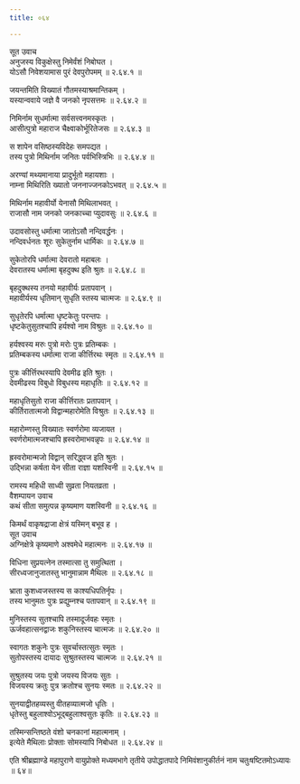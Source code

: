 ```yaml
---
title: ०६४

---
```

सूत उवाच  
अनुजस्य विकुक्षेस्तु निमेर्वंशं निबोघत ।  
योऽसौ निवेशयामास पुरं देवपुरोपमम् ॥ २.६४.१ ॥  
  
जयन्तमिति विख्यातं गौतमस्याश्रमान्तिकम् ।  
यस्यान्ववाये जज्ञे वै जनको नृपसत्तमः ॥ २.६४.२ ॥  
  
निमिर्नाम सुधर्मात्मा सर्वसत्त्वनमस्कृतः ।  
आसीत्पुत्रो महाराज चैक्ष्वाकोर्भूरितेजसः ॥ २.६४.३ ॥  
  
स शापेन वसिष्ठस्यविदेहः समपद्यत ।  
तस्य पुत्रो मिथिर्नाम जनितः पर्वभिस्त्रिभिः ॥ २.६४.४ ॥  
  
अरण्यां मथ्यमानाया प्रादुर्भूतो महायशाः ।  
नाम्ना मिथिरिति ख्यातो जननाज्जनकोऽभवत् ॥ २.६४.५ ॥  
  
मिथिर्नाम महावीर्यो येनासौ मिथिलाभवत् ।  
राजासौ नाम जनको जनकाच्चा प्युदावसुः ॥ २.६४.६ ॥  
  
उदावसोस्तु धर्मात्मा जातोऽसौ नन्दिवर्द्धनः ।  
नन्दिवर्धनतः शूरः सुकेतुर्नाम धार्मिकः ॥ २.६४.७ ॥  
  
सुकेतोरपि धर्मात्मा देवरातो महाबलः ।  
देवरातस्य धर्मात्मा बृहदुक्थ इति श्रुतः ॥ २.६४.८ ॥  
  
बृहदुक्थस्य तनयो महावीर्यः प्रतापवान् ।  
महावीर्यस्य धृतिमान् सुधृति स्तस्य चात्मजः ॥ २.६४.९ ॥  
  
सुधृतेरपि धर्मात्मा धृष्टकेतुः परन्तपः ।  
धृष्टकेतुसुतश्चापि हर्यश्वो नाम विश्रुतः ॥ २.६४.१० ॥  
  
हर्यश्वस्य मरुः पुत्रो मरोः पुत्रः प्रतिम्बकः ।  
प्रतिम्बकस्य धर्मात्मा राजा कीर्त्तिरथः स्मृतः ॥ २.६४.११ ॥  
  
पुत्रः कीर्त्तिरथस्यापि देवमीढ इति श्रुतः ।  
देवमीढस्य विबुधो विबुधस्य महाधृतिः ॥ २.६४.१२ ॥  
  
महाधृतिसुतो राजा कीर्त्तिरातः प्रतापवान् ।  
कीर्तिरातात्मजो विद्वान्महारोमेति विश्रुतः ॥ २.६४.१३ ॥  
  
महारोम्णस्तु विख्यातः स्वर्णरोमा व्यजायत ।  
स्वर्णरोमात्मजश्चापि ह्रस्वरोमाभवन्नृपः ॥ २.६४.१४ ॥  
  
ह्रस्वरोमान्मजो विद्वान् सरिद्ध्वज इति श्रुतः ।  
उद्भिन्ना कर्षता येन सीता राज्ञा यशस्विनी ॥ २.६४.१५ ॥  
  
रामस्य महिधी साध्वी सुव्रता नियतव्रता ।  
वैशम्पायन उवाच  
कथं सीता समुत्पन्न कृष्यमाण यशस्विनी ॥ २.६४.१६ ॥  
  
किमर्थं वाकृषद्राजा क्षेत्रं यस्मिन् बभूव ह ।  
सूत उवाच  
अग्निक्षेत्रे कृष्यमाणे अश्वमेधे महात्मनः ॥ २.६४.१७ ॥  
  
विधिना सुप्रयत्नेन तस्मात्सा तु समुत्थिता ।  
सीरध्वजानुजातस्तु भानुमान्नाम मैथिलः ॥ २.६४.१८ ॥  
  
भ्राता कुशध्वजस्तस्य स काश्यधिपतिर्नृपः ।  
तस्य भानुमतः पुत्रः प्रद्युम्नश्च पतापवान् ॥ २.६४.१९ ॥  
  
मुनिस्तस्य सुतश्चापि तस्मादूर्जवहः स्मृतः ।  
ऊर्जवहात्सनद्वाजः शकुनिस्तस्य चात्मजः ॥ २.६४.२० ॥  
  
स्वागतः शकुनेः पुत्रः सुवर्चास्तत्सुतः स्मृतः ।  
सुतोपस्तस्य दायादः सुश्रुतस्तस्य चात्मजः ॥ २.६४.२१ ॥  
  
सुश्रुतस्य जयः पुत्रो जयस्य विजयः सुतः ।  
विजयस्य क्रतुः पुत्र क्रतोश्च सुनयः स्मतः ॥ २.६४.२२ ॥  
  
सुनयाद्वीतहव्यस्तु वीतहव्यात्मजो धृतिः ।  
धृतेस्तु बहुलाश्वोऽभूद्बहुलाश्वसुतः कृतिः ॥ २.६४.२३ ॥  
  
तस्मिन्सन्तिष्ठते वंशो चनकानां महात्मनाम् ।  
इत्येते मैथिलाः प्रोक्ताः सोमस्यापि निबोधत ॥ २.६४.२४ ॥  
  
एति श्रीब्रह्माण्डे महापुराणे वायुप्रोक्ते मध्यमभागे तृतीये उपोद्धातपादे निमिवंशानुकीर्तनं नाम चतुःषष्टितमोऽध्यायः ॥ ६४॥  
                                              